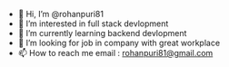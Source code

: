 - 👋 Hi, I’m @rohanpuri81
- 👀 I’m interested in full stack devlopment
- 🌱 I’m currently learning backend devlopment
- 💞️ I’m looking for job in company with great workplace
- 📫 How to reach me
email    :  rohanpuri81@gmail.com

<!---
rohanpuri81/rohanpuri81 is a ✨ special ✨ repository because its `README.md` (this file) appears on your GitHub profile.
You can click the Preview link to take a look at your changes.
--->
